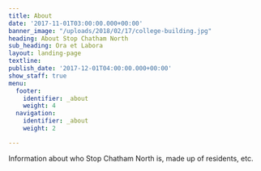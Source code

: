 ```yaml
---
title: About
date: '2017-11-01T03:00:00.000+00:00'
banner_image: "/uploads/2018/02/17/college-building.jpg"
heading: About Stop Chatham North
sub_heading: Ora et Labora
layout: landing-page
textline: 
publish_date: '2017-12-01T04:00:00.000+00:00'
show_staff: true
menu:
  footer:
    identifier: _about
    weight: 4
  navigation:
    identifier: _about
    weight: 2

---
```

Information about who Stop Chatham North is, made up of residents, etc.

